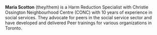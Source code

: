 **Maria Scotton** (they/them) is a Harm Reduction Specialist with Christie Ossington Neighbourhood Centre (CONC) with 10 years of experience in social services. They advocate for peers in the social service sector and have developed and delivered Peer trainings for various organizations in Toronto. 